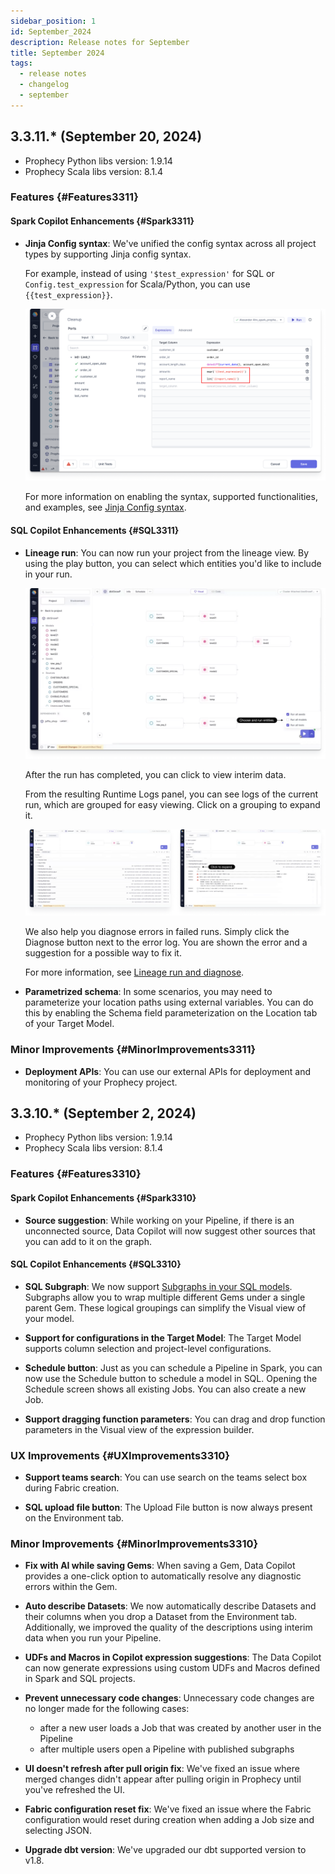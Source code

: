 ```yaml
---
sidebar_position: 1
id: September_2024
description: Release notes for September
title: September 2024
tags:
  - release notes
  - changelog
  - september
---
```


## 3.3.11.\* (September 20, 2024)

- Prophecy Python libs version: 1.9.14
- Prophecy Scala libs version: 8.1.4

### Features {#Features3311}

#### Spark Copilot Enhancements {#Spark3311}

- **Jinja Config syntax**: We've unified the config syntax across all project types by supporting Jinja config syntax.

  For example, instead of using `'$test_expression'` for SQL or `Config.test_expression` for Scala/Python, you can use `{{test_expression}}`.

  ![Jinja Config syntax example](./img/jinja-config-syntax-example.png)

  For more information on enabling the syntax, supported functionalities, and examples, see [Jinja Config syntax](../../Spark/configuration/configuration.md).

#### SQL Copilot Enhancements {#SQL3311}

- **Lineage run**: You can now run your project from the lineage view. By using the play button, you can select which entities you'd like to include in your run.

  ![Lineage choose and run](./img/lineage-choose-and-run.png)

  After the run has completed, you can click to view interim data.

  From the resulting Runtime Logs panel, you can see logs of the current run, which are grouped for easy viewing. Click on a grouping to expand it.

  ![Lineage group and expand](./img/lineage-group-and-expand.png)

  We also help you diagnose errors in failed runs. Simply click the Diagnose button next to the error log. You are shown the error and a suggestion for a possible way to fix it.

  For more information, see [Lineage run and diagnose](../../metadata/lineage.md).

- **Parametrized schema**: In some scenarios, you may need to parameterize your location paths using external variables. You can do this by enabling the Schema field parameterization on the Location tab of your Target Model.

### Minor Improvements {#MinorImprovements3311}

- **Deployment APIs**: You can use our external APIs for deployment and monitoring of your Prophecy project.

## 3.3.10.\* (September 2, 2024)

- Prophecy Python libs version: 1.9.14
- Prophecy Scala libs version: 8.1.4

### Features {#Features3310}

#### Spark Copilot Enhancements {#Spark3310}

- **Source suggestion**: While working on your Pipeline, if there is an unconnected source, Data Copilot will now suggest other sources that you can add to it on the graph.

#### SQL Copilot Enhancements {#SQL3310}

- **SQL Subgraph**: We now support [Subgraphs in your SQL models](../../SQL/gems/subgraph/subgraph.md). Subgraphs allow you to wrap multiple different Gems under a single parent Gem. These logical groupings can simplify the Visual view of your model.

- **Support for configurations in the Target Model**: The Target Model supports column selection and project-level configurations.

- **Schedule button**: Just as you can schedule a Pipeline in Spark, you can now use the Schedule button to schedule a model in SQL. Opening the Schedule screen shows all existing Jobs. You can also create a new Job.

- **Support dragging function parameters**: You can drag and drop function parameters in the Visual view of the expression builder.

### UX Improvements {#UXImprovements3310}

- **Support teams search**: You can use search on the teams select box during Fabric creation.

- **SQL upload file button**: The Upload File button is now always present on the Environment tab.

### Minor Improvements {#MinorImprovements3310}

- **Fix with AI while saving Gems**: When saving a Gem, Data Copilot provides a one-click option to automatically resolve any diagnostic errors within the Gem.

- **Auto describe Datasets**: We now automatically describe Datasets and their columns when you drop a Dataset from the Environment tab. Additionally, we improved the quality of the descriptions using interim data when you run your Pipeline.

- **UDFs and Macros in Copilot expression suggestions**: The Data Copilot can now generate expressions using custom UDFs and Macros defined in Spark and SQL projects.

- **Prevent unnecessary code changes**: Unnecessary code changes are no longer made for the following cases:

  - after a new user loads a Job that was created by another user in the Pipeline
  - after multiple users open a Pipeline with published subgraphs

- **UI doesn't refresh after pull origin fix**: We've fixed an issue where merged changes didn't appear after pulling origin in Prophecy until you've refreshed the UI.

- **Fabric configuration reset fix**: We've fixed an issue where the Fabric configuration would reset during creation when adding a Job size and selecting JSON.

- **Upgrade dbt version**: We've upgraded our dbt supported version to v1.8.
